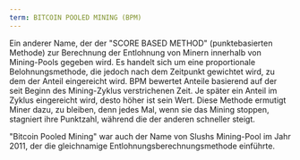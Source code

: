 ```yaml
---
term: BITCOIN POOLED MINING (BPM)
---
```


Ein anderer Name, der der "SCORE BASED METHOD" (punktebasierten Methode) zur Berechnung der Entlohnung von Minern innerhalb von Mining-Pools gegeben wird. Es handelt sich um eine proportionale Belohnungsmethode, die jedoch nach dem Zeitpunkt gewichtet wird, zu dem der Anteil eingereicht wird. BPM bewertet Anteile basierend auf der seit Beginn des Mining-Zyklus verstrichenen Zeit. Je später ein Anteil im Zyklus eingereicht wird, desto höher ist sein Wert. Diese Methode ermutigt Miner dazu, zu bleiben, denn jedes Mal, wenn sie das Mining stoppen, stagniert ihre Punktzahl, während die der anderen schneller steigt.

"Bitcoin Pooled Mining" war auch der Name von Slushs Mining-Pool im Jahr 2011, der die gleichnamige Entlohnungsberechnungsmethode einführte.